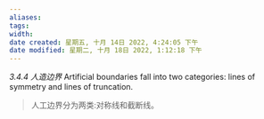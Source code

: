 ```yaml
---
aliases: 
tags: 
width:
date created: 星期五, 十月 14日 2022, 4:24:05 下午
date modified: 星期二, 十月 18日 2022, 1:12:18 下午
---
```


*3.4.4 人造边界*
Artificial boundaries fall into two categories: lines of symmetry and lines of truncation.
>人工边界分为两类:对称线和截断线。